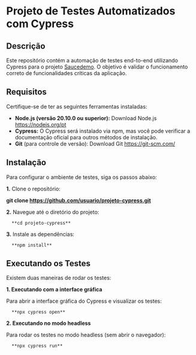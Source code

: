 # Projeto de Testes Automatizados com Cypress

## Descrição
Este repositório contém a automação de testes end-to-end utilizando Cypress para o projeto [Saucedemo](https://www.saucedemo.com/). O objetivo é validar o funcionamento correto de funcionalidades críticas da aplicação.

## Requisitos
Certifique-se de ter as seguintes ferramentas instaladas:

- **Node.js (versão 20.10.0 ou superior):** Download Node.js https://nodejs.org/pt
- **Cypress:** O Cypress será instalado via npm, mas você pode verificar a documentação oficial para outros métodos de instalação.
- **Git** (para controle de versão): Download Git https://git-scm.com/

## Instalação
Para configurar o ambiente de testes, siga os passos abaixo:

**1.** Clone o repositório:

**git clone https://github.com/usuario/projeto-cypress.git**

**2.** Navegue até o diretório do projeto:

      **cd projeto-cypress**

**3.** Instale as dependências:

      **npm install**

## Executando os Testes
Existem duas maneiras de rodar os testes:

**1. Executando com a interface gráfica**

Para abrir a interface gráfica do Cypress e visualizar os testes:

      **npx cypress open**

**2. Executando no modo headless**

Para rodar os testes no modo headless (sem abrir o navegador):

      **npx cypress run**

